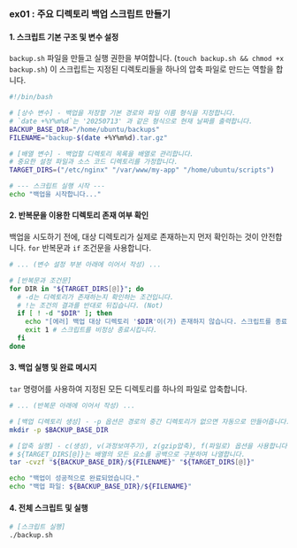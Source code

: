 ### ex01 : 주요 디렉토리 백업 스크립트 만들기

#### 1\. 스크립트 기본 구조 및 변수 설정

`backup.sh` 파일을 만들고 실행 권한을 부여합니다. (`touch backup.sh && chmod +x backup.sh`)
이 스크립트는 지정된 디렉토리들을 하나의 압축 파일로 만드는 역할을 합니다.

```bash
#!/bin/bash

# [상수 변수] - 백업을 저장할 기본 경로와 파일 이름 형식을 지정합니다.
# `date +%Y%m%d`는 '20250713' 과 같은 형식으로 현재 날짜를 출력합니다.
BACKUP_BASE_DIR="/home/ubuntu/backups"
FILENAME="backup-$(date +%Y%m%d).tar.gz"

# [배열 변수] - 백업할 디렉토리 목록을 배열로 관리합니다.
# 중요한 설정 파일과 소스 코드 디렉토리를 가정합니다.
TARGET_DIRS=("/etc/nginx" "/var/www/my-app" "/home/ubuntu/scripts")

# --- 스크립트 실행 시작 ---
echo "백업을 시작합니다..."
```

#### 2\. 반복문을 이용한 디렉토리 존재 여부 확인

백업을 시도하기 전에, 대상 디렉토리가 실제로 존재하는지 먼저 확인하는 것이 안전합니다. `for` 반복문과 `if` 조건문을 사용합니다.

```bash
# ... (변수 설정 부분 아래에 이어서 작성) ...

# [반복문과 조건문]
for DIR in "${TARGET_DIRS[@]}"; do
  # -d는 디렉토리가 존재하는지 확인하는 조건입니다.
  # !는 조건의 결과를 반대로 뒤집습니다. (Not)
  if [ ! -d "$DIR" ]; then
    echo "[에러] 백업 대상 디렉토리 '$DIR'이(가) 존재하지 않습니다. 스크립트를 종료합니다."
    exit 1 # 스크립트를 비정상 종료시킵니다.
  fi
done
```

#### 3\. 백업 실행 및 완료 메시지

`tar` 명령어를 사용하여 지정된 모든 디렉토리를 하나의 파일로 압축합니다.

```bash
# ... (반복문 아래에 이어서 작성) ...

# [백업 디렉토리 생성] - -p 옵션은 경로의 중간 디렉토리가 없으면 자동으로 만들어줍니다.
mkdir -p $BACKUP_BASE_DIR

# [압축 실행] - c(생성), v(과정보여주기), z(gzip압축), f(파일로) 옵션을 사용합니다.
# ${TARGET_DIRS[@]}는 배열의 모든 요소를 공백으로 구분하여 나열합니다.
tar -cvzf "${BACKUP_BASE_DIR}/${FILENAME}" "${TARGET_DIRS[@]}"

echo "백업이 성공적으로 완료되었습니다."
echo "백업 파일: ${BACKUP_BASE_DIR}/${FILENAME}"
```

#### 4\. 전체 스크립트 및 실행

```bash
# [스크립트 실행]
./backup.sh
``` 